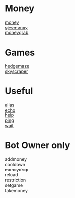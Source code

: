 # Money
[money](https://hsteffensen.github.io/BotBolt/commands/money.html)  
[givemoney](https://hsteffensen.github.io/BotBolt/commands/givemoney.html)  
[moneygrab](https://hsteffensen.github.io/BotBolt/commands/moneygrab.html)  

# Games
[hedgemaze](https://hsteffensen.github.io/BotBolt/commands/alias.html)  
[skyscraper](https://hsteffensen.github.io/BotBolt/commands/skyscraper.html)  

# Useful
[alias](https://hsteffensen.github.io/BotBolt/commands/alias.html)  
[echo](https://hsteffensen.github.io/BotBolt/commands/echo.html)  
[help](https://hsteffensen.github.io/BotBolt/commands/help.html)  
[ping](https://hsteffensen.github.io/BotBolt/commands/ping.html)  
[wait](https://hsteffensen.github.io/BotBolt/commands/wait.html)  

# Bot Owner only
addmoney  
cooldown  
moneydrop  
reload  
restriction  
setgame  
takemoney  
